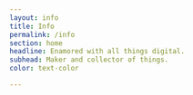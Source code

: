 ```yaml
---
layout: info
title: Info
permalink: /info
section: home
headline: Enamored with all things digital.
subhead: Maker and collector of things.
color: text-color

---
```

